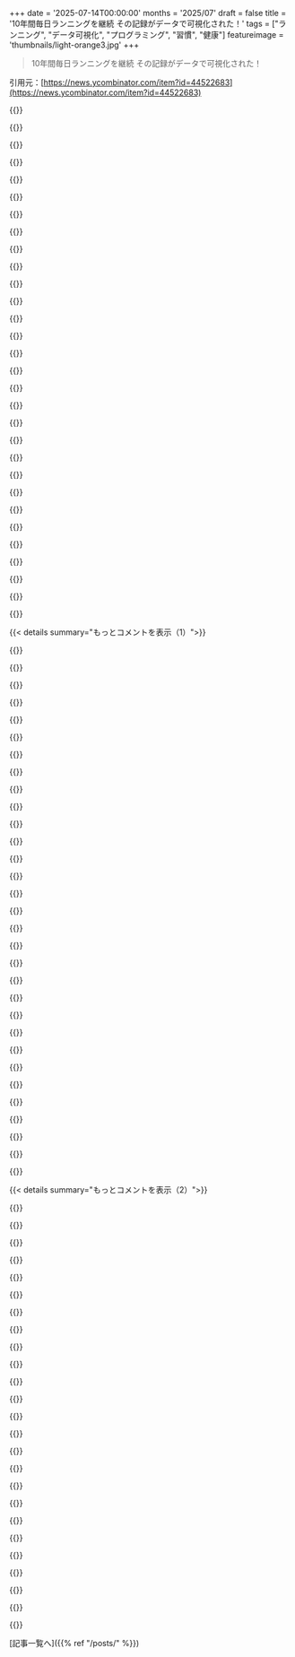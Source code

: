+++
date = '2025-07-14T00:00:00'
months = '2025/07'
draft = false
title = '10年間毎日ランニングを継続 その記録がデータで可視化された！'
tags = ["ランニング", "データ可視化", "プログラミング", "習慣", "健康"]
featureimage = 'thumbnails/light-orange3.jpg'
+++

> 10年間毎日ランニングを継続 その記録がデータで可視化された！

引用元：[https://news.ycombinator.com/item?id=44522683](https://news.ycombinator.com/item?id=44522683)




{{<matomeQuote body="今日で10年、USRSAルールで毎日1マイル以上走って3653日連続達成したよ[1]！記念にGPXファイルからインタラクティブなダッシュボードを作ったんだ。ランニングは本当に人生を変えたね。最高の友達ができて、美しい場所を探索して、何より自分の健康に投資できたって実感してる。技術スタックはNextJS、Postgres、Redisで、統計データはSVGで自作したよ。StravaのバルクエクスポートとWebhook API、OpenWeatherMap、OpenCageDataも使ってる。スタックやデータパイプライン、10年間モチベーションを保てた秘訣について何でも答えるよ！[1] https://www.runeveryday.com Run Streak Association rules: ≥ 1 mile per day" userName="friggeri" createdAt="2025/07/10 16:21:13" color="#785bff">}}




{{<matomeQuote body="「骨折、心臓の手術、インフルエンザや他の体調不良の中でも走った」って、<br>いやいや、それ最悪じゃん。病気の時ってそれだけで十分しんどいのに、そんな時に体を動かしたいとも思わないし、メリットもないよ。" userName="lbrito" createdAt="2025/07/14 01:37:10" color="">}}




{{<matomeQuote body="たった1マイルだし、すごくゆっくり走れるんだよ。<br>俺もランストリーカーで3年目だけど、インフルエンザの時に走るのは褒められたもんじゃないって分かってる。でも、本当にゆっくり必要最低限の距離だけ走るんだ。スーパーに買い物に行ってアスピリン買うくらいの労力って感じかな。" userName="fifilura" createdAt="2025/07/14 03:29:16" color="">}}




{{<matomeQuote body="オーバートレーニングって絶対あるよ。俺はテストステロン値が激低になったんだ（基準値の1パーセンタイル）。これは過度なランニング（週に約50～70マイル相当）、カロリー制限、たぶん炭水化物制限が原因だった。幸い、これらを改善したら1ヶ月くらいで治ったけど。「Relative Energy Deficiency in Sport」って調べるといいよ。俺の目標は距離じゃなくて健康なんだ。投稿者は”健康に投資”って言ってるけど、俺は納得できないな。" userName="Imme_Play_5550" createdAt="2025/07/14 03:38:26" color="#38d3d3">}}




{{<matomeQuote body="経験者としては、そういうランニングって意外と辛くないんだよね。そういう時はすごくゆっくり1マイルジョグするんだ。体の声にすごく耳を傾けながらね（歩けるなら、1マイルくらいはシャッフルできる）。むしろ、家から出て何かを達成する行為が、体調が悪い時に何度も士気とエネルギーを上げてくれたよ。<br>本当に辛かったのは、”タイプ2の楽しみ”みたいなラン（砂漠でのラン、過酷なトレイルラン）とか、お酒をやめる前のたまの二日酔いランだったな。" userName="friggeri" createdAt="2025/07/14 04:11:38" color="">}}




{{<matomeQuote body="同じく運動しすぎちゃう仲間として言うけど、運動自体が体を強くするわけじゃないんだよね。その後のリカバリーと、それによる成長や適応があってこそ、体が良くなるんだ。<br>休息を弱さだと思わないで。そこに本当の進歩があるから。" userName="Imme_Play_5550" createdAt="2025/07/14 03:50:18" color="#ff5c5c">}}




{{<matomeQuote body="1マイルのランニングがどれだけ短いか、理解しないとね。<br>どっちにしろ、ランストリークがスタミナ向上に最適じゃないのは確かだ。もっと厳密なプログラムは他にたくさんあるはずだよ。" userName="fifilura" createdAt="2025/07/14 04:39:15" color="">}}




{{<matomeQuote body="投稿者はインフルエンザ（influenza）だったの？それともただの風邪（cold）？<br>俺、インフルエンザにかかった時なんて、ベッドからキッチンまで歩くことすらできなかったんだよ。<br>ドイツだと、普通の風邪をインフルエンザって呼ぶ人が多いから、聞いてみたんだ。でも、本物のインフルエンザにかかるチャンスって20年に一度くらいしかないんだけどな。<br>COVID-19についてはどうだった？" userName="WA" createdAt="2025/07/14 05:49:09" color="">}}




{{<matomeQuote body="サイトはクールだけど、ランナーとしてはこれは称賛に値しないし、他の人が真似すべきじゃないよ。これを指摘するコメントが少ないのは不思議だけど、多分「The Hustle」を称賛する層が多いからだろうね。" userName="mobiledev2014" createdAt="2025/07/14 02:24:21" color="">}}




{{<matomeQuote body="「毎日休みなし」ってのが長期的な健康にとって理想的じゃないのは同意だけど、先進国の大人たちはオーバートレーニングよりも圧倒的に運動不足のリスクが高いんだよね。君の経験（かなり酷かったみたいだし）を否定するわけじゃないけど、多くの人には運動をもっと奨励すべきだよ。" userName="ropable" createdAt="2025/07/14 06:43:10" color="#45d325">}}




{{<matomeQuote body="敬意を込めて言うけどさ、10年も続けてるならあんたが言うほどひどくないでしょ。これは根性論じゃなくて、単にそいつが選んだ運動方法だよ。俺もランナーだけど、長距離で上位20%に入る程度だから専門家じゃない。でも、週7マイルくらいなら、特にゆっくり走ってれば体はそんなにボロボロにならないってのは分かるよ。" userName="noah_buddy" createdAt="2025/07/14 04:30:24" color="#785bff">}}




{{<matomeQuote body="俺は15年間、ほぼ隔日で5マイル走ってるよ。インフルエンザとか体調悪い時は数日休むけど、何も困らない。客観的に”スタミナ”ってどう測るか分からないけど、俺の安静時HRは同年代で下位3%に入るくらい低いんだ。毎日1マイル走るランニング継続なんて、俺には完全に変だし、超面倒くさい。狭い公園やバスケコートを延々と周回してるかわいそうな奴らとほぼ同じくらい変だよ（単調すぎて気が狂いそう）。" userName="grumpy-de-sre" createdAt="2025/07/14 04:57:15" color="">}}




{{<matomeQuote body="でも、カロリー制限なしでどうやって痩せるの？この量のランニングはやりすぎかもしれないけど、そんなに低Tでどうやってあんな距離を走ったんだ？（つまりどうやって回復してたの？）" userName="vl" createdAt="2025/07/14 04:41:32" color="">}}




{{<matomeQuote body="今日、”type 2 fun”っていう概念を知って面白かったよ。俺はいつも、明らかに楽しくないことを、”楽しみのため”と称してやってる人たちがなぜそうするのか不思議に思ってたんだよね。" userName="pmg101" createdAt="2025/07/14 09:05:53" color="#785bff">}}




{{<matomeQuote body="どちらの意見にも強く賛成するわけじゃないけど、「インフルでも走って誇りに思わない」っていう発言はさ、そうしない方がもっと誇らしくなれる行動を示唆してると思うんだ。病気の時に走らない方が、あんたはもっと幸せになれるんじゃない？完遂主義のためだけに、そんなことをする価値が本当にあるの？" userName="pinkmuffinere" createdAt="2025/07/14 03:48:20" color="#ff5c5c">}}




{{<matomeQuote body="痛み自体を悪いと思ってない。運動苦手な人は少し不快だと大騒ぎするけど、俺は15年間軽度のシンスプリント持ち。走った後、脛に軽く当たると激痛だけどね。歳を取ると痛みが酷く長引き、慢性的な痛みは気分が落ち込むけど、自分の体と向き合いながら挑戦を楽しむのが好きなんだ。" userName="nathan_compton" createdAt="2025/07/14 11:13:02" color="#ff33a1">}}




{{<matomeQuote body="正直言って、それはマジで危険だよ。誰もあんな風に走って楽しいなんて思わないでしょ。" userName="zipping1549" createdAt="2025/07/14 02:33:01" color="">}}




{{<matomeQuote body="こんな風に毎日走ってるなら、そもそも体重減らす必要あるの？もうかなりフィットしてるんじゃない？テストステロンは疲労で影響を受けるし、ランニングは固定自転車やエリプティカルなんかより疲れるよ。だから、ランニングだけじゃなくて他の有酸素運動もカロリー消費に試してみたらどうかな？" userName="busymom0" createdAt="2025/07/14 05:07:48" color="#ff5733">}}




{{<matomeQuote body="でもデータが！継続失敗が！それこそがランニングなんだろ？俺の意見だけど、これは指ぬき集めとか手洗いじゃなくて、ランニングデータとして表現されたOCDだよ。人生のコントロール感を得る、または取り戻すことなんだ。" userName="verisimi" createdAt="2025/07/14 06:35:11" color="#ff33a1">}}




{{<matomeQuote body="俺のいとこ、10代でアイスホッケーやってたんだけど、インフル後すぐに再開したら心臓感染症になって死にかけたんだ。それ以来やってないよ。<br>だから、病気の時は運動するの気を付けてね。" userName="pimeys" createdAt="2025/07/14 07:46:22" color="#ff33a1">}}




{{<matomeQuote body="強度やスタミナとかを向上させるには、回復時間がどれだけ重要か認識しないといけないよ。" userName="aaronbrethorst" createdAt="2025/07/14 06:41:00" color="">}}




{{<matomeQuote body="まあ、そうなんだけど、太ってるとランニングは膝にかなり負担がかかるんだ。<br>情報源: 太ってた時、たくさん走って、痩せて、ランナー膝になって、また太っちゃったんだ。" userName="neutronicus" createdAt="2025/07/14 10:20:10" color="#ff33a1">}}




{{<matomeQuote body="俺はランナーだよ。今年初めて本格的なインフルエンザにかかったんだけど、今までこんなに体調悪くなったことないよ。<br>一番ひどい時は、ある夜ベッドまで階段を上ることさえできなかったんだ。" userName="urban_winter" createdAt="2025/07/14 06:06:58" color="#38d3d3">}}




{{<matomeQuote body="ランニング中に文字通りハイになる人もいるし、そうじゃない人もいるね。<br>ハイになるタイプは、決まって自分の方が献身的とか意志が強いとかポーズを取るんだ。面白いね。" userName="User23" createdAt="2025/07/14 12:30:28" color="">}}




{{<matomeQuote body="「週に7マイル」って声に出して読んでみて。<br>ほとんどの人は週に40時間デスクに座ってるよね。それって健康にとってよっぽど害だよ。" userName="RHSman2" createdAt="2025/07/14 04:35:42" color="">}}




{{<matomeQuote body="病気の時にランニングするのはめちゃくちゃバカげてるって言いに来たんだ。特に男性にとってはね。" userName="RamblingCTO" createdAt="2025/07/14 08:05:24" color="#ff33a1">}}




{{<matomeQuote body="休息はランニングを妨げないよ。ほとんどのトップランナーは毎日走ってるし、回復ペースで走れば何もしないよりずっと気分がいいものさ。<br>すごくアマチュアなランナーがランニングについてすごく強い意見を持ってる傾向があるのは変だなと思うよ。何十年もの研究があるんだし、細かいことは変わっても大筋は変わらないんだからさ。" userName="jmye" createdAt="2025/07/14 04:52:47" color="#45d325">}}




{{<matomeQuote body="OPの動機は分かんないけど、毎日運動する「ストリーク」には魅力があるね。悪い日があっても良い日でカバーできるし、長期的なやる気につながる。俺は去年まで週200〜300km自転車乗ってたのに、今年はほぼゼロでマジで辛いんだ。パフォーマンスが落ちたから、また速いグループライドについていけないって思うと、精神的にしんどい。ストリーク続けてたら、この状況に役立ったかもなぁ。" userName="Elixir6419" createdAt="2025/07/14 03:59:51" color="#45d325">}}




{{<matomeQuote body="記事を読んでさ、全然極端じゃないって思ったよ。俺は毎日約2マイルの早歩き（心拍数130くらい）してるし、たまに近くの山道で何マイルもハイキングするんだ。これって、気分良く健康でいるための、俺の基本的な有酸素運動なんだよね。" userName="simianparrot" createdAt="2025/07/14 05:29:33" color="">}}




{{<matomeQuote body="キロメートルとかメートル、あとは気温も摂氏に切り替えられるトグルがあれば最高なんだけどな。マイルで表示された数字って、マジで分かりにくいんだよ。" userName="musikele" createdAt="2025/07/14 09:06:59" color="">}}




{{< details summary="もっとコメントを表示（1）">}}

{{<matomeQuote body="バカみたいなトリックだけど、俺には効果あるんだよね。フィボナッチ数列を使うんだ。3マイルなら5km、8マイルなら13km、33マイルなら55km、って感じにね。" userName="navane" createdAt="2025/07/14 09:55:44" color="#ff5733">}}




{{<matomeQuote body="俺の、もっとバカっぽいやり方ね。ただ1.5を掛けるだけ。宝の地図でも使ってない限り、これで十分だよ。" userName="gus_massa" createdAt="2025/07/14 13:07:07" color="#ff5733">}}




{{<matomeQuote body="俺も同じだよ。普通はx1.6だけど1.5の方が計算しやすいし、後でちょっと足せばいいんだよな。" userName="chakintosh" createdAt="2025/07/14 15:42:17" color="#ff5733">}}




{{<matomeQuote body="俺のは3で割って5を掛けるやり方。シンプルだし、結構正確だよ。" userName="alt227" createdAt="2025/07/14 17:17:13" color="#ff5733">}}




{{<matomeQuote body="ハハッ！いいね。1マイルが1.609kmって、黄金比（1.618）に近いんだって、初めて知ったよ。" userName="catoc" createdAt="2025/07/14 11:04:48" color="#38d3d3">}}




{{<matomeQuote body="なかなか賢いね。俺の経験則はさ、「マイルの量に半分を足して、さらに元のマイルの量の10％を足す」ってやつ。面白いのは、これが上で出た方法（つまり1.6対1.609対1.618）と同じくらい正確ってことなんだよね。" userName="donpott" createdAt="2025/07/14 12:49:41" color="#45d325">}}




{{<matomeQuote body="へえ、これめっちゃ賢いじゃん。黄金比かぁ…。すげえ！" userName="mnaimd" createdAt="2025/07/14 14:49:53" color="">}}




{{<matomeQuote body="ファーレンハイトは摂氏に変換しようとせず、0度を「凍る」、50度を「穏やか」、100度を「めちゃくちゃ暑い」と覚えれば分かりやすいって。" userName="DanielVZ" createdAt="2025/07/14 12:55:21" color="">}}




{{<matomeQuote body="その見方はすごく良いね。ファーレンハイトって人間の体感温度に合ってると思う。0度は家にいるべきくらい寒いし、100度も同じくらい暑いって感じ。" userName="Breza" createdAt="2025/07/21 02:21:36" color="">}}




{{<matomeQuote body="うん、でもファーレンハイトって使い慣れてないと、やっぱりすごく違和感あるし分かりにくいよ。いくつか知ってる大体の体感温度はあるけど、ほとんどの場合はいちいち立ち止まって考えちゃうんだよね。" userName="stephen_g" createdAt="2025/07/14 13:12:17" color="">}}




{{<matomeQuote body="普段使いだと、ファーレンハイトは分解能が高いから帝国単位の中では良い方かもね。でも実際、俺の地域で「80度」って聞いても、過ごしやすいのか蒸し暑いのかわかんないし、単位関係なくイマイチなんだ。あとサーモスタットを2度変えても、言われなきゃ気づかないかも。温度って不思議だよね。" userName="anton-c" createdAt="2025/07/14 13:33:36" color="#ff33a1">}}




{{<matomeQuote body="分解能の話は納得できないな。摂氏だって小数を使えばいくらでも細かくできるし、天気予報だったら0.5度刻みで十分すぎるくらいだよ。" userName="Chico75" createdAt="2025/07/14 14:38:48" color="">}}




{{<matomeQuote body="「アメリカ国立気象局（NWS）は内部では摂氏を使ってて、他の科学機関ともそうなんだけど、一般公開する時はファーレンハイトに変換してるんだって。」これってちょっと面白いし、ちょっと悲しいね。<br>https://worldpopulationreview.com/country-rankings/countries..." userName="igouy" createdAt="2025/07/14 21:45:20" color="#ff33a1">}}




{{<matomeQuote body="科学者が一般の人に分かりやすい単位で発表するのって、何が悲しいの？クッキーのラベルに「836,800 J」って書くべきなの？" userName="jbaber" createdAt="2025/07/15 02:13:14" color="#38d3d3">}}




{{<matomeQuote body="もちろん違うよ、837 kJって書かなきゃね。" userName="mbs159" createdAt="2025/07/16 13:22:12" color="">}}




{{<matomeQuote body="俺たち摂氏を使う奴らは、もっと細かくしたければ小数を使うんだよ。" userName="eCa" createdAt="2025/07/14 14:21:47" color="">}}




{{<matomeQuote body="それはフェアだね。「俺は思うけど」の後に「実際のところ」って言ったのは、全部賛成ってわけじゃないってこと。前のコメントでFは慣れてないから使いにくいってあったけど、俺は慣れてても外の体感を予測するのにはイマイチなんだ。摂氏でもその状況はあんまり変わらないよ。" userName="anton-c" createdAt="2025/07/14 15:41:21" color="">}}




{{<matomeQuote body="0℃でTシャツランニングはいけるけど、手袋や耳カバーはあった方がいいね。0°F（−18℃）でTシャツは無理、すぐ走れなくなるよ。" userName="0_____0" createdAt="2025/07/14 16:02:55" color="#45d325">}}




{{<matomeQuote body="0度は“Freezing”（凍る点）だよ。“Frigid”の方が“Freezing”より紛らわしくないかもね。" userName="brudgers" createdAt="2025/07/14 15:00:03" color="">}}




{{<matomeQuote body="…でもさ、0°Cって元々水の氷点として定義されてるじゃん？“Freezing”の方が合ってると思うけどな。" userName="toss1" createdAt="2025/07/14 15:28:46" color="">}}




{{<matomeQuote body="あのコメントの気温、どう考えてもFahrenheitだよね…？" userName="filleduchaos" createdAt="2025/07/14 15:59:13" color="">}}




{{<matomeQuote body="あー、やべ、元の投稿見てなかったわ。そっか、それなら訂正する。0°Fは絶対“Frigid”だね、“Freezing”じゃないわ（教えてくれてサンキュー）" userName="toss1" createdAt="2025/07/14 16:15:10" color="">}}




{{<matomeQuote body="距離は頭で変換できるけど、ペースは難しいんだよね！分＼マイルと分＼kmを素早く変換するコツがあったら、教えてほしいな。" userName="tbassetto" createdAt="2025/07/14 12:58:48" color="">}}




{{<matomeQuote body="俺はいつも時間を分単位で割合にして、マイルをkmに変換してるよ。30分が0.5時間だから、それと同じで30マイルは50kmって感じ。" userName="mosquitobiten" createdAt="2025/07/14 16:48:32" color="">}}




{{<matomeQuote body="1年前から週5日ランニングを始めて、徐々に距離とペースを上げたよ。ウェイトやレジスタンス運動もやって、砂糖や炭水化物を減らし高タンパク食にしたんだ。結果は劇的で、心拍数60、血圧低下、服が合わないほど変化したし、気分も良くて集中できるようになった！10代で知りたかったな。まるでチートコードだよ。" userName="david927" createdAt="2025/07/14 14:58:20" color="#785bff">}}




{{<matomeQuote body="正直、アイデアが欲しい。ランニング中に飽きちゃうんだ。習慣化しても、トレッドミルで走ると数週間で飽きちゃうんだよね。仕事や家族でストレスが溜まると、限られた自由な時間をもっと頭を使う生産的なことに使いたくなっちゃって、走るのをやめちゃうんだ。<br>いろいろ試したんだけどね：<br>- 映画/TV番組：当たり外れがあって、つまらないのは退屈だし、好きなのは没頭しすぎてワークアウトが疎かになる。それに、毎日観るには十分な量があるか不安（広告なしのやつだけ見てる）。<br>- 音楽：ポップスは嫌いだし、好きな音楽は毎日聴くと飽きるから、いざ聴きたい時に聴くものがなくなるのが嫌だ。ハイテンションなEDMならいけるけど、99%はイマイチなんだよね、特にBGMだと。空白の壁を見つめるのも飽きるから、YouTubeでEDMのライブパフォーマンスを探してみたけど、結構大変だし完璧じゃないな。<br>- ポッドキャスト：聴きたいポッドキャストはたくさんあるんだけど、半分は有益な情報だからメモ取りたくなっちゃって、止まっちゃうんだ。コメディポッドキャストならいいかな？<br>- オーディオブック：読書は好きだけど、オーディオブックは入り込みにくい。ポッドキャストと同じで、話題を調べたくなって、トレッドミルから離れちゃうんだ。" userName="bityard" createdAt="2025/07/14 17:01:53" color="#785bff">}}




{{<matomeQuote body="楽になるって知ってるだけじゃ「チートコード」じゃないよ。苦しみを乗り越えるよう、自分を説得することこそが「チートコード」なんだ。" userName="noman-land" createdAt="2025/07/14 16:06:07" color="">}}




{{<matomeQuote body="1週間前から1マイルの「ランニング」を始めたよ。最初の数ブロックはウォーミングアップで歩いて、最後の数ブロックはクールダウンで歩くんだ。初日は、数ブロックずつジョギングして、間に休みで歩いてた。ジョギングよりもウォーキングの方が多かったな。<br>今朝は、ウォーキングよりもジョギングの方が多くて、ウォーミングアップとクールダウンの間はほぼ全部ジョギングできたんだ。<br>まだ2周目に行くか、スピードを上げるかは決めてないけどね。<br>どっちにしても、この毎日の習慣は意外と楽しいよ、すごく運動不足だけどね。進捗が目に見えるから、中毒になっちゃいそうだよ。" userName="bovermyer" createdAt="2025/07/14 15:54:26" color="#ff33a1">}}




{{<matomeQuote body="俺の飽き対策は、もっときつく走ることさ。Zone 4の心拍数が俺にはちょうどいいんだ。十分に負荷があるから飽きないよ。普段なら刺激を求める思考エネルギーが全部走る方に向けられる感じだね。でも、これは持続するのがそんなに難しくないんだ。Zone 4で30～40分できるし、楽勝とは言わないけど、全力疾走より心理的には無限に楽だよ。<br>ただ、怪我には気をつけてね。ある程度のランニングの基礎ができてからじゃないと、これはお勧めできないよ。" userName="johnfn" createdAt="2025/07/14 17:20:13" color="#ff5733">}}




{{<matomeQuote body="「毎日やれば、少しずつ楽になるよ。それが鍵だね。毎日続けることが大事なんだ。」― ボージャック・ホースマンに出てくる変なサルからの言葉を、俺の記憶で言い換えてみたよ。" userName="Neywiny" createdAt="2025/07/14 16:08:50" color="#45d325">}}

{{</details>}}




{{< details summary="もっとコメントを表示（2）">}}

{{<matomeQuote body="無理しすぎないでね、特に運動不足ならさ。俺も同じことしてたんだけど、筋肉はついていけるからってどんどん負荷を上げちゃって、心肺機能を鍛えたかったんだ。でも、骨のことを考えてなかったんだよね。<br>シンスプリントは冗談じゃないし、何の警告もなく数ヶ月も走れなくさせられるよ。脚の骨が連続した高い衝撃に耐える強さを身につけるには、数ヶ月かかるんだ。<br>持久力があっても、時間をかけてね。ゆっくり着実にやるのが勝つ道だよ。" userName="BizarroLand" createdAt="2025/07/14 16:58:52" color="#38d3d3">}}




{{<matomeQuote body="もしそれが苦しいなら、無理しすぎだよ。それが初心者には理解しにくいところだと思うな。最悪でも飽きるくらいでいいんだ、ほとんどの日はね。不快なゾーンに踏み込む必要なんて、ある程度の運動量があって、レースのパフォーマンスを上げたいと思うようになるまでは、本当に必要ないよ。" userName="loeg" createdAt="2025/07/14 18:11:55" color="#38d3d3">}}




{{<matomeQuote body="わかるよ。先日8k走った時も、Zone 5が22分、Zone 4が16分だったな。俺は滅多に走らないんだけど、Zone 2の定常状態のランニングはすごく難しく感じるよ、まるで散歩してるみたいだからね。テンポを上げて、呼吸やストライドに集中する方が好きなんだ。" userName="mtalantikite" createdAt="2025/07/14 19:40:28" color="#45d325">}}




{{<matomeQuote body="一つの可能性として、別の有酸素運動を試してみるのはどうかな。俺は個人的にはランニングが全然好きじゃないんだけど、サイクリングは大好きだよ。30分のランニングはめちゃくちゃ退屈だけど、4時間のライドなら問題なくできるね。もし全く外に出られないなら、これはあんまり役に立たないけどさ。" userName="shpongled" createdAt="2025/07/14 17:20:22" color="#ff5733">}}




{{<matomeQuote body="少数意見だけど、飽きるのも悪いことじゃないんじゃないかな。絶え間ない刺激から解放されて、最終的には心がさまよい、内省し、新しいアイデアが生まれるようになるんだ。<br>スマホがなかった頃は、みんなそうやって走ってたんだからね。" userName="runjake" createdAt="2025/07/14 19:26:31" color="#ff5733">}}




{{<matomeQuote body="ランニングを始めたばかりの人へ。毎日楽になるわけじゃないよ。調子いい日もあれば、全然ダメな日もある。まるで株価みたいに上がったり下がったりするけど、長い目で見ればちゃんと上向きになるから大丈夫。ひどいランニングでもちゃんとカウントされるし、それが大きな成功なんだ。一番成長するのは、しんどい日を乗り越えた時だよ。みんな、ハッピーランニング！" userName="vrosas" createdAt="2025/07/14 16:31:23" color="#785bff">}}




{{<matomeQuote body="君のコメントのおかげで、初心者のランニングアドバイスについて調べてみたんだ。そしたら心拍数ゾーンとかの概念を理解できてね。どうやら今まで無理しすぎてたみたいで、今はかなり負荷を下げてるよ。本当にありがとう！" userName="bovermyer" createdAt="2025/07/15 12:08:47" color="#45d325">}}




{{<matomeQuote body="サイクリングも試してみなよ。俺は股関節のせいで走れないんだけど、自転車はすごく楽しいよ。" userName="Sxubas" createdAt="2025/07/14 17:17:39" color="">}}




{{<matomeQuote body="＞精神的に刺激があって、もっと具体的に生産的なことをしたいからランニングをやめがち<br>たぶん、ランニングとか運動自体が君には合ってないんじゃない？もっと大事なことがあるみたいだし、健康維持の方法は他にもあるよ。もし「ジム派」とか「ランニング派」とか「バイク派」じゃないなら、限られた自由な時間を無理してそこに費やす必要はないんじゃないかな。" userName="anthomtb" createdAt="2025/07/14 19:05:21" color="">}}




{{<matomeQuote body="このことをやっと理解できたのは、おかしいくらい腹立たしいね。子供たちに言っても全然信じてくれないし、妻も疑ってるよ。「トレッドミルで20分歩くのも結構大変だ」って言われると、確かにそうなんだけど、続ければ楽になるんだよね。そしたら、かなり楽になっていくよ。" userName="taeric" createdAt="2025/07/14 16:22:33" color="">}}




{{<matomeQuote body="ちょっと確認なんだけど、毎日1マイルだけ走ってるの？それでフィットネス効果があるの？別に批判してるわけじゃなくて、俺も今は1マイルすら走ってないからね。数回長い距離を走るのと比べて、このやり方が効果的なのか、ただ習慣づけにいいのか気になっただけ。怪我のリスクも低いんだろうね。まあ、自分で試してみるのが一番か、たった1マイルだしね。" userName="DwnVoteHoneyPot" createdAt="2025/07/14 21:01:28" color="#45d325">}}




{{<matomeQuote body="うん、怪我が俺の問題の一つなんだ。ずっとコンスタントに走ってたわけじゃないから、急に距離を増やしすぎると腱を痛めて（2回も）何ヶ月も治らないんだよ。" userName="bityard" createdAt="2025/07/14 17:22:50" color="#785bff">}}




{{<matomeQuote body="君の心拍数ゾーンは正しく設定されてないよ。ゾーン5は数分しか維持できないんだ。単に「220 - 年齢」で最大心拍数を出して、そのパーセンテージを適用するだけじゃないんだよ。" userName="reducesuffering" createdAt="2025/07/14 19:47:51" color="#ff5c5c">}}




{{<matomeQuote body="裏技は、ローラーブレードみたいなものに置き換えることかな。でも、それだと毎回3倍くらい長く練習する必要があるし、HNの連中にはそんな時間ないけどね。" userName="mathteddybear" createdAt="2025/07/14 20:09:16" color="">}}




{{<matomeQuote body="＞運動自体が君には合ってないんじゃない？もっと大事なことがあるみたいだし、健康維持の方法は他にもあるよ。<br>これはひどいアドバイスだよ。完全に座りっぱなしだと健康には絶対によくない。運動しなかったのに長生きしたっていう一つの話なんて意味ないよ。俺のじいちゃんが60年間タバコ吸ってたのに95歳まで生きてるからって、人にタバコを勧めるわけにはいかないだろ。" userName="thfuran" createdAt="2025/07/14 23:21:12" color="#ff5c5c">}}




{{<matomeQuote body="心拍数ゾーンがおかしいんだよね。WorkOutDoorsとPolar H10を使ってるけど、丘スプリントで計算しても220-年齢と大差ない。安静時心拍数入れたら余計にズレるからもう使ってないよ。Zone 5は高いZone 4って思ってる。乳酸閾値テストも考えたけど、週1のランニングだしムエタイの補足だからそこまでやる価値ないかな。" userName="mtalantikite" createdAt="2025/07/14 20:18:06" color="#785bff">}}




{{<matomeQuote body="傾斜ウォーキングで説得してみてはどうかな？ランニングより抵抗なく始められるし、僕もそれで運動し始めたんだ。慣れてきたら、もっと強度を上げたくなって自然と走りたくなるよ。" userName="misha599" createdAt="2025/07/14 16:39:17" color="#ff5733">}}




{{<matomeQuote body="時間があるなら、まずは距離を伸ばすことをおすすめするよ。長距離は脂肪燃焼や有酸素運動にすごく良いんだ。スピードはレースや時間がない時だけ考えればいい。距離を伸ばせると、タイムも向上しやすくなるんだ。1マイルしか走れない人が1マイルを速く走るより、3マイル走れる人がその内の1マイルだけペースを上げる方が簡単だからね。" userName="nlarew" createdAt="2025/07/14 16:15:44" color="#ff33a1">}}




{{<matomeQuote body="サイクリングが大好きなんだ！よく自転車に乗るし、実はランニングと同じ日に両方することも多いよ。でも、住んでる場所だと、寒い季節の装備を揃えないと年間で5ヶ月くらいしか自転車に乗れないんだよね。雪や氷、シャーベットのせいで、少なくとも2ヶ月は無理なんだ。" userName="bityard" createdAt="2025/07/14 17:21:19" color="">}}




{{<matomeQuote body="君が「意外と楽しい」と感じたウォーク／ジョグを続けてみて。大丈夫ならウォークからジョグに変えてみて、しんどかったらウォークや休んでもいいよ。1ヶ月続けてみて、体が慣れるまでやってみよう。普段の疲れと体の異常を見分けられるようになるはずだ。体の感覚を信じるんだ。<br>あと、ランニングに備えた運動を取り入れるとスムーズだよ。「Running Rewired」っていう本が一番良かったな。たまたま図書館で見つけたんだ。<br>https://www.google.com/books/edition/Running_Rewired/epZUDwA..." userName="igouy" createdAt="2025/07/15 18:16:36" color="#ff5733">}}




{{<matomeQuote body="俺が間違ってるのかもしれないけど、運動を始めるには間違いなく精神的なハードルがあったよ。週3〜4回、6ヶ月くらいやって、やっと楽しみになったと思う。何年トレーニングしてても、ムエタイジムに行く前やランニングに出かける前は、まだちょっと自分と葛藤するんだ。" userName="mtalantikite" createdAt="2025/07/14 19:31:44" color="">}}




{{<matomeQuote body="僕も同じだよ。34歳でスケートパークのローラースケートの楽しさに目覚めたんだ。それまで運動は全然してなかったし、公式に肥満だったけど、今は毎週スケートパークで集団レッスンを受けてて、すごく楽しいから、気が乗らなくても無理してでもセッション数を増やしてるよ。下手でも、最高に解放されるんだ。要は、自分に合った「何か」を見つけるしかないってことかな？" userName="pjerem" createdAt="2025/07/14 18:54:47" color="#785bff">}}




{{<matomeQuote body="ランニングしない時にウォーキングする時間を作るのが成功の秘訣だと思う。トレッドミルデスクを使ってるけど、長い会議中は近所を歩いてるよ。普段から長時間体を動かすようにトレーニングすると、ランニングの距離を伸ばす準備になるんだ。" userName="Breza" createdAt="2025/07/21 02:30:01" color="#45d325">}}




{{<matomeQuote body="オーディオブック：読書は好きだけどオーディオブックは苦手なんだ。ポッドキャストも同じで、よく途中で話題を調べたくなってトレッドミルから離れちゃうんだよね。<br>君はノンフィクションばかり聴いてるみたいだね。ジャンルのスリラー小説とかだと、調べなくても楽しめるから、フィクションを聴いてみたら？" userName="mellosouls" createdAt="2025/07/14 17:56:09" color="">}}

{{</details>}}



[記事一覧へ]({{% ref "/posts/" %}})
